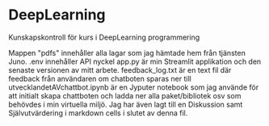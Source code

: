 # DeepLearning
Kunskapskontroll för kurs i DeepLearning programmering

Mappen "pdfs" innehåller alla lagar som jag hämtade hem från tjänsten Juno.
.env innehåller API nyckel
app.py är min Streamlit applikation och den senaste versionen av mitt arbete.
feedback_log.txt är en text fil där feedback från användaren om chatboten sparas ner till
utvecklandetAVchattbot.ipynb är en Jyputer notebook som jag använde för att initialt skapa chattboten och ladda ner alla paket/bibliotek osv som behövdes i min virtuella miljö. Jag har även lagt till en Diskussion samt Självutvärdering i markdown cells i slutet av denna fil. 

